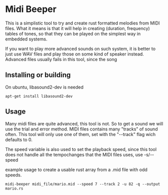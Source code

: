 # Midi Beeper

This is a simplistic tool to try and create rust formatted melodies from MIDI files. What it means
is that it will help in creating (duration, frequency) tables of tones, so that they can be played
on the simplest way in embedded systems.

If you want to play more advanced sounds on such system, it is better to just use WAV files and
play those on some kind of speaker instead. Advanced files usually fails in this tool, since the song

## Installing or building

On ubuntu, libasound2-dev is needed

    apt-get install libasound2-dev


## Usage

Many midi files are quite advanced, this tool is not. So to get a sound we will use the trial and
error method. MIDI files contains many "tracks" of sound often. This tool will only use one of them,
set with the "--track" flag wich defaults to 0.

The speed variable is also used to set the playback speed, since this tool does not handle all the
tempochanges that the MIDI files uses, use -s/--speed

example usage to create a usable rust array from a .mid file with odd speeds.


    midi-beeper midi_file/mario.mid --speed 7 --track 2 -u 82 -q --output mario.rs

